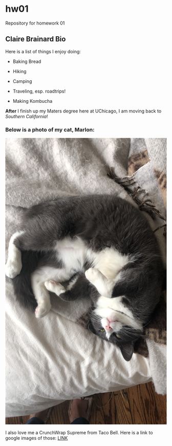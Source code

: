 # hw01

Repository for homework 01

## Claire Brainard Bio

Here is a list of things I enjoy doing:

  * Baking Bread
  
  * Hiking
  
  * Camping
  
  * Traveling, esp. roadtrips!
  
  * Making Kombucha
  
  
  **After** I finish up my Maters degree here at UChicago, I am moving back to *Southern California*!
  
### Below is a photo of my cat, Marlon:
![](6E521B46-F262-4C2E-96A2-6DEB84E6B3F6.jpg)




I also love me a CrunchWrap Supreme from Taco Bell.
Here is a link to google images of those:
[LINK](https://www.google.com/search?q=taco+bell+crunchwrap+supreme&client=safari&rls=en&source=lnms&tbm=isch&sa=X&ved=0ahUKEwi15PXum7fhAhVr4YMKHefDAi0Q_AUIDigB&biw=1440&bih=837&dpr=2)



